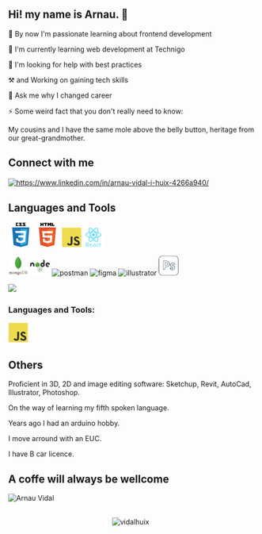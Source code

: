 <h2 align="left">Hi! my name is Arnau. 👋</h2>
<p align="left">

<p>🧠   By now I'm passionate learning about frontend development </p>
<p>🌱   I'm currently learning web development at Technigo </p>
<p>👀   I'm looking for help with best practices </p>
<p>⚒    and Working on gaining tech skills </p>
<p>💬   Ask me why I changed career </p>
<p>⚡   Some weird fact that you don't really need to know: </p>
<p>       My cousins and I have the same mole above the belly button, heritage from our great-grandmother. </p>
   
</p>

<h2 align="left">Connect with me</h2>
<p align="left">
<a href="https://linkedin.com/in/https://www.linkedin.com/in/arnau-vidal-i-huix-4266a940/" target="blank"><img align="center" src="https://raw.githubusercontent.com/rahuldkjain/github-profile-readme-generator/master/src/images/icons/Social/linked-in-alt.svg" alt="https://www.linkedin.com/in/arnau-vidal-i-huix-4266a940/" height="30" width="40" /></a>
   
</p>

<h2 align="left">Languages and Tools</h2>
<p align="left">    
   <img src="https://raw.githubusercontent.com/devicons/devicon/master/icons/css3/css3-original-wordmark.svg" alt="css3" width="50" height="50"/>  
   <img src="https://raw.githubusercontent.com/devicons/devicon/master/icons/html5/html5-original-wordmark.svg" alt="html5" width="50" height="50"/>  
   <img src="https://raw.githubusercontent.com/devicons/devicon/master/icons/javascript/javascript-original.svg" alt="javascript" width="40" height="40"/>  
   <img src="https://raw.githubusercontent.com/devicons/devicon/master/icons/react/react-original-wordmark.svg" alt="react" width="40" height="40"/>  
   
</p>

<p align="left">
   <img src="https://raw.githubusercontent.com/devicons/devicon/master/icons/mongodb/mongodb-original-wordmark.svg" alt="mongodb" width="40" height="40"/>  
   <img src="https://raw.githubusercontent.com/devicons/devicon/master/icons/nodejs/nodejs-original-wordmark.svg" alt="nodejs" width="40" height="40"/>  
   <img src="https://www.vectorlogo.zone/logos/getpostman/getpostman-icon.svg" alt="postman" width="40" height="40"/>  
   <img src="https://www.vectorlogo.zone/logos/figma/figma-icon.svg" alt="figma" width="40" height="40"/>  
   <img src="https://www.vectorlogo.zone/logos/adobe_illustrator/adobe_illustrator-icon.svg" alt="illustrator" width="40" height="40"/>
   <img src="https://raw.githubusercontent.com/devicons/devicon/master/icons/photoshop/photoshop-line.svg" alt="photoshop" width="40" height="40"/>  
   
</p>

<div> <a href="https://github.com/vidalhuix" target="_blank"><img src="https://img.shields.io/badge/GitHub-100000?style=for-the-badge&logo=github&logoColor=white" target="_blank"></a>
</div><h3 align="left">Languages and Tools:</h3>
<p align="left">
<img src="https://raw.githubusercontent.com/teamedwardforever/Readme-Generator/71f25dd8b98329b168142a6b782a107b75eab178/svg/Skills/Languages/javascript-original.svg" alt="Javascript" width="40" height="40"/>
</p>

<h2 align="left">Others</h2>
<p>Proficient in 3D, 2D and image editing software: Sketchup, Revit, AutoCad, Illustrator, Photoshop.</p>
<p>On the way of learning my fifth spoken language.</p>
<p>Years ago I had an arduino hobby.</p>
<p>I move arround with an EUC.</p>
<p>I have B car licence.</p>

<h2 align="left">A coffe will always be wellcome</h2>
<p><a href="https://www.buymeacoffee.com/Arnau Vidal"> <img align="left" src="https://cdn.buymeacoffee.com/buttons/v2/default-yellow.png" height="50" width="210" alt="Arnau Vidal" /></a></p><br><br>
<p> </p>
<p> </p>
<p> </p>
<p align="left"> <img src="https://komarev.com/ghpvc/?username=vidalhuix&label=Profile%20views&color=0e75b6&style=flat" alt="vidalhuix" /> </p>

<!---
vidalhuix/vidalhuix is a ✨ special ✨ repository because its `README.md` (this file) appears on your GitHub profile.
You can click the Preview link to take a look at your changes.
--->

